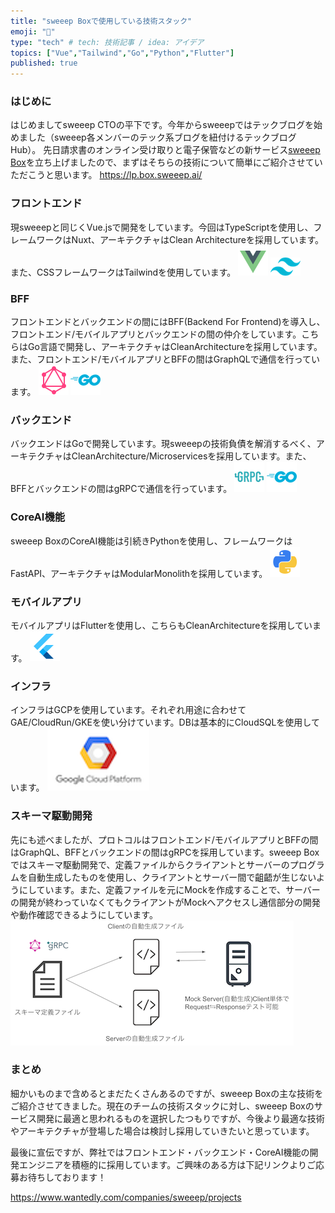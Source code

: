 ```yaml
---
title: "sweeep Boxで使用している技術スタック"
emoji: "👀"
type: "tech" # tech: 技術記事 / idea: アイデア
topics: ["Vue","Tailwind","Go","Python","Flutter"]
published: true
---
```



### はじめに
はじめましてsweeep CTOの平下です。今年からsweeepではテックブログを始めました（sweeep各メンバーのテック系ブログを紐付けるテックブログHub）。
先日請求書のオンライン受け取りと電子保管などの新サービス[sweeep Box](https://lp.box.sweeep.ai/)を立ち上げましたので、まずはそちらの技術について簡単にご紹介させていただこうと思います。
https://lp.box.sweeep.ai/

### フロントエンド
現sweeepと同じくVue.jsで開発をしています。今回はTypeScriptを使用し、フレームワークはNuxt、アーキテクチャはClean Architectureを採用しています。また、CSSフレームワークはTailwindを使用しています。
![](/images/5a181fce480191/icons8-vue-js-48.png)
![](/images/5a181fce480191/tailwind-css.png)

### BFF
フロントエンドとバックエンドの間にはBFF(Backend For Frontend)を導入し、フロントエンド/モバイルアプリとバックエンドの間の仲介をしています。こちらはGo言語で開発し、アーキテクチャはCleanArchitectureを採用しています。また、フロントエンド/モバイルアプリとBFFの間はGraphQLで通信を行っています。
![](/images/5a181fce480191/icons8-graphql-48.png)
![](/images/5a181fce480191/golang_logo_icon_171073.png)

### バックエンド
バックエンドはGoで開発しています。現sweeepの技術負債を解消するべく、アーキテクチャはCleanArchitecture/Microservicesを採用しています。また、BFFとバックエンドの間はgRPCで通信を行っています。
![](/images/5a181fce480191/grpc.png)
![](/images/5a181fce480191/golang_logo_icon_171073.png)

### CoreAI機能
sweeep BoxのCoreAI機能は引続きPythonを使用し、フレームワークはFastAPI、アーキテクチャはModularMonolithを採用しています。
![](/images/5a181fce480191/python_18894.png)


### モバイルアプリ
モバイルアプリはFlutterを使用し、こちらもCleanArchitectureを採用しています。
![](/images/5a181fce480191/icons8-flutter-48.png)

### インフラ
インフラはGCPを使用しています。それぞれ用途に合わせてGAE/CloudRun/GKEを使い分けています。DBは基本的にCloudSQLを使用しています。
![](/images/5a181fce480191/gcp.png)

### スキーマ駆動開発
先にも述べましたが、プロトコルはフロントエンド/モバイルアプリとBFFの間はGraphQL、BFFとバックエンドの間はgRPCを採用しています。sweeep Boxではスキーマ駆動開発で、定義ファイルからクライアントとサーバーのプログラムを自動生成したものを使用し、クライアントとサーバー間で齟齬が生じないようにしています。また、定義ファイルを元にMockを作成することで、サーバーの開発が終わっていなくてもクライアントがMockへアクセスし通信部分の開発や動作確認できるようにしています。
![](/images/5a181fce480191/schema.png)

### まとめ
細かいものまで含めるとまだたくさんあるのですが、sweeep Boxの主な技術をご紹介させてきました。現在のチームの技術スタックに対し、sweeep Boxのサービス開発に最適と思われるものを選択したつもりですが、今後より最適な技術やアーキテクチャが登場した場合は検討し採用していきたいと思っています。

最後に宣伝ですが、弊社ではフロントエンド・バックエンド・CoreAI機能の開発エンジニアを積極的に採用しています。ご興味のある方は下記リンクよりご応募お待ちしております！

https://www.wantedly.com/companies/sweeep/projects